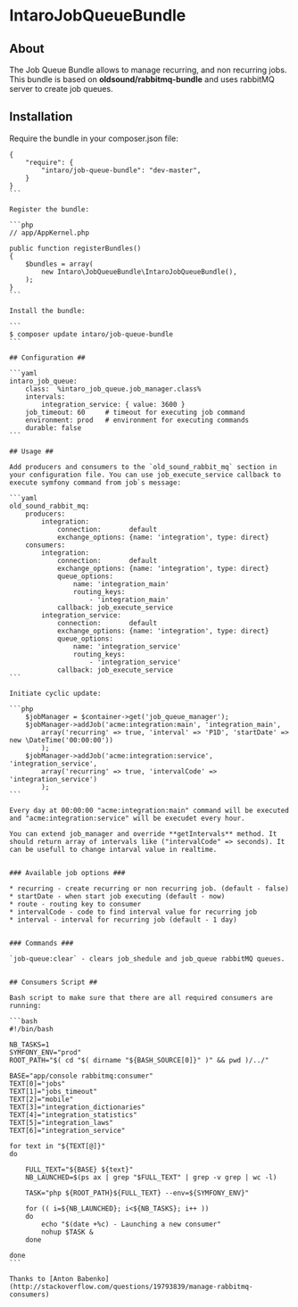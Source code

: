 # IntaroJobQueueBundle #

## About ##
The Job Queue Bundle allows to manage recurring, and non recurring jobs. This bundle is based on **oldsound/rabbitmq-bundle** and uses rabbitMQ server to create job queues.

## Installation ##

Require the bundle in your composer.json file:

````
{
    "require": {
        "intaro/job-queue-bundle": "dev-master",
    }
}
```

Register the bundle:

```php
// app/AppKernel.php

public function registerBundles()
{
    $bundles = array(
        new Intaro\JobQueueBundle\IntaroJobQueueBundle(),
    );
}
```

Install the bundle:

```
$ composer update intaro/job-queue-bundle
```

## Configuration ##

```yaml
intaro_job_queue:
    class:  %intaro_job_queue.job_manager.class%
    intervals:
        integration_service: { value: 3600 }
    job_timeout: 60     # timeout for executing job command
    environment: prod   # environment for executing commands
    durable: false
```

## Usage ##

Add producers and consumers to the `old_sound_rabbit_mq` section in your configuration file. You can use job_execute_service callback to execute symfony command from job`s message:

```yaml
old_sound_rabbit_mq:
    producers:
        integration:
            connection:       default
            exchange_options: {name: 'integration', type: direct}
    consumers:
        integration:
            connection:       default
            exchange_options: {name: 'integration', type: direct}
            queue_options:
                name: 'integration_main'
                routing_keys:
                    - 'integration_main'
            callback: job_execute_service
        integration_service:
            connection:       default
            exchange_options: {name: 'integration', type: direct}
            queue_options:
                name: 'integration_service'
                routing_keys:
                    - 'integration_service'
            callback: job_execute_service
```

Initiate cyclic update:

```php
    $jobManager = $container->get('job_queue_manager');
    $jobManager->addJob('acme:integration:main', 'integration_main',
        array('recurring' => true, 'interval' => 'P1D', 'startDate' => new \DateTime('00:00:00'))
        );
    $jobManager->addJob('acme:integration:service', 'integration_service',
        array('recurring' => true, 'intervalCode' => 'integration_service')
        );
```

Every day at 00:00:00 "acme:integration:main" command will be executed and "acme:integration:service" will be execudet every hour.

You can extend job_manager and override **getIntervals** method. It should return array of intervals like ("intervalCode" => seconds). It can be usefull to change intarval value in realtime.


### Available job options ###

* recurring - create recurring or non recurring job. (default - false)
* startDate - when start job executing (default - now)
* route - routing key to consumer
* intervalCode - code to find interval value for recurring job
* interval - interval for recurring job (default - 1 day)


### Commands ###

`job-queue:clear` - clears job_shedule and job_queue rabbitMQ queues.


## Consumers Script ##

Bash script to make sure that there are all required consumers are running:

```bash
#!/bin/bash

NB_TASKS=1
SYMFONY_ENV="prod"
ROOT_PATH="$( cd "$( dirname "${BASH_SOURCE[0]}" )" && pwd )/../"

BASE="app/console rabbitmq:consumer"
TEXT[0]="jobs"
TEXT[1]="jobs_timeout"
TEXT[2]="mobile"
TEXT[3]="integration_dictionaries"
TEXT[4]="integration_statistics"
TEXT[5]="integration_laws"
TEXT[6]="integration_service"

for text in "${TEXT[@]}"
do

    FULL_TEXT="${BASE} ${text}"
    NB_LAUNCHED=$(ps ax | grep "$FULL_TEXT" | grep -v grep | wc -l)

    TASK="php ${ROOT_PATH}${FULL_TEXT} --env=${SYMFONY_ENV}"

    for (( i=${NB_LAUNCHED}; i<${NB_TASKS}; i++ ))
    do
        echo "$(date +%c) - Launching a new consumer"
        nohup $TASK &
    done

done
```

Thanks to [Anton Babenko](http://stackoverflow.com/questions/19793839/manage-rabbitmq-consumers)
